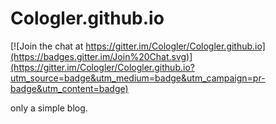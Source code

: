 # Cologler.github.io

[![Join the chat at https://gitter.im/Cologler/Cologler.github.io](https://badges.gitter.im/Join%20Chat.svg)](https://gitter.im/Cologler/Cologler.github.io?utm_source=badge&utm_medium=badge&utm_campaign=pr-badge&utm_content=badge)

only a simple blog.